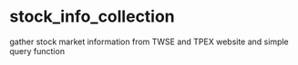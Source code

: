 # stock_info_collection
gather stock market information from TWSE and TPEX website and simple query function
